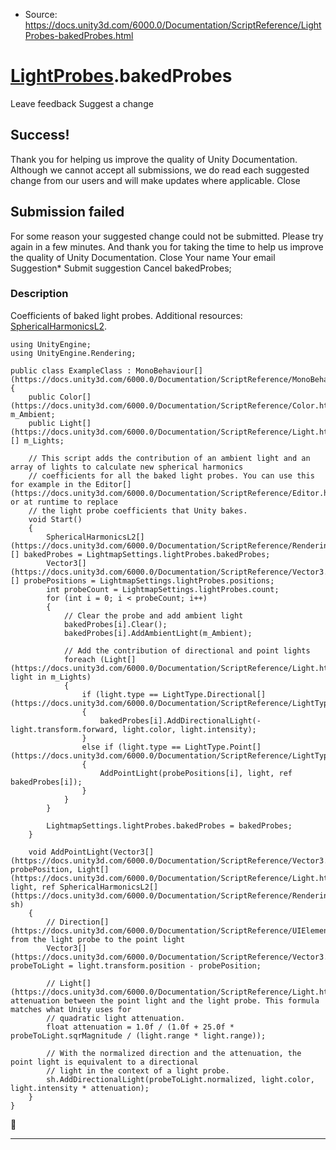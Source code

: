 * Source: https://docs.unity3d.com/6000.0/Documentation/ScriptReference/LightProbes-bakedProbes.html

#  [LightProbes](https://docs.unity3d.com/6000.0/Documentation/ScriptReference/LightProbes.html).bakedProbes
Leave feedback
Suggest a change
## Success!
Thank you for helping us improve the quality of Unity Documentation. Although we cannot accept all submissions, we do read each suggested change from our users and will make updates where applicable.
Close
## Submission failed
For some reason your suggested change could not be submitted. Please <a>try again</a> in a few minutes. And thank you for taking the time to help us improve the quality of Unity Documentation.
Close
Your name Your email Suggestion* Submit suggestion
Cancel
bakedProbes; 
### Description
Coefficients of baked light probes.
Additional resources: [SphericalHarmonicsL2](https://docs.unity3d.com/6000.0/Documentation/ScriptReference/Rendering.SphericalHarmonicsL2.html).
```
using UnityEngine;
using UnityEngine.Rendering;  
  
public class ExampleClass : MonoBehaviour[](https://docs.unity3d.com/6000.0/Documentation/ScriptReference/MonoBehaviour.html)
{
    public Color[](https://docs.unity3d.com/6000.0/Documentation/ScriptReference/Color.html) m_Ambient;
    public Light[](https://docs.unity3d.com/6000.0/Documentation/ScriptReference/Light.html)[] m_Lights;  
  
    // This script adds the contribution of an ambient light and an array of lights to calculate new spherical harmonics
    // coefficients for all the baked light probes. You can use this for example in the Editor[](https://docs.unity3d.com/6000.0/Documentation/ScriptReference/Editor.html) or at runtime to replace
    // the light probe coefficients that Unity bakes.
    void Start()
    {
        SphericalHarmonicsL2[](https://docs.unity3d.com/6000.0/Documentation/ScriptReference/Rendering.SphericalHarmonicsL2.html)[] bakedProbes = LightmapSettings.lightProbes.bakedProbes;
        Vector3[](https://docs.unity3d.com/6000.0/Documentation/ScriptReference/Vector3.html)[] probePositions = LightmapSettings.lightProbes.positions;
        int probeCount = LightmapSettings.lightProbes.count;
        for (int i = 0; i < probeCount; i++)
        {
            // Clear the probe and add ambient light
            bakedProbes[i].Clear();
            bakedProbes[i].AddAmbientLight(m_Ambient);
            
            // Add the contribution of directional and point lights
            foreach (Light[](https://docs.unity3d.com/6000.0/Documentation/ScriptReference/Light.html) light in m_Lights)
            {
                if (light.type == LightType.Directional[](https://docs.unity3d.com/6000.0/Documentation/ScriptReference/LightType.Directional.html))
                {
                    bakedProbes[i].AddDirectionalLight(-light.transform.forward, light.color, light.intensity);
                }
                else if (light.type == LightType.Point[](https://docs.unity3d.com/6000.0/Documentation/ScriptReference/LightType.Point.html))
                {
                    AddPointLight(probePositions[i], light, ref bakedProbes[i]);
                }
            }
        }  
  
        LightmapSettings.lightProbes.bakedProbes = bakedProbes;
    }  
  
    void AddPointLight(Vector3[](https://docs.unity3d.com/6000.0/Documentation/ScriptReference/Vector3.html) probePosition, Light[](https://docs.unity3d.com/6000.0/Documentation/ScriptReference/Light.html) light, ref SphericalHarmonicsL2[](https://docs.unity3d.com/6000.0/Documentation/ScriptReference/Rendering.SphericalHarmonicsL2.html) sh)
    {
        // Direction[](https://docs.unity3d.com/6000.0/Documentation/ScriptReference/UIElements.NavigationMoveEvent.Direction.html) from the light probe to the point light
        Vector3[](https://docs.unity3d.com/6000.0/Documentation/ScriptReference/Vector3.html) probeToLight = light.transform.position - probePosition;
        
        // Light[](https://docs.unity3d.com/6000.0/Documentation/ScriptReference/Light.html) attenuation between the point light and the light probe. This formula matches what Unity uses for
        // quadratic light attenuation.
        float attenuation = 1.0f / (1.0f + 25.0f * probeToLight.sqrMagnitude / (light.range * light.range));
        
        // With the normalized direction and the attenuation, the point light is equivalent to a directional
        // light in the context of a light probe.
        sh.AddDirectionalLight(probeToLight.normalized, light.color, light.intensity * attenuation);
    }
}

```

* * *
